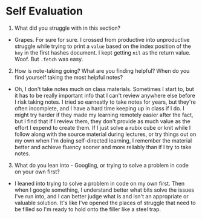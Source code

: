 # Self Evaluation

1.  What did you struggle with in this section? 
- Grapes. For sure for sure. I crossed from productive into unproductive struggle while trying to print a `value` based on the index position of the `key` in the first hashes document. I kept getting `nil` as the return value. Woof. But `.fetch` was easy.
2. How is note-taking going? What are you finding helpful? When do you find yourself taking the most helpful notes?
- Oh, I don't take notes much on class materials. Sometimes I start to, but it has to be really important info that I can't review anywhere else before I risk taking notes. I tried so earnestly to take notes for years, but they're often incomplete, and I have a hard time keeping up in class if I do. I might try harder if they made my learning remotely easier after the fact, but I find that if I review them, they don't provide as much value as the effort I expend to create them. If I just solve a rubix cube or knit while I follow along with the source material during lectures, or try things out on my own when I'm doing self-directed learning, I remember the material better and achieve fluency sooner and more reliably than if I try to take notes.
3.  What do you lean into - Googling, or trying to solve a problem in code on your own first?
- I leaned into trying to solve a problem in code on my own first. Then when I google something, I understand better what bits solve the issues I've run into, and I can better judge what is and isn't an appropriate or valuable solution. It's like I've opened the places of struggle that need to be filled so I'm ready to hold onto the filler like a steel trap. 